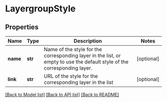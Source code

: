 # LayergroupStyle

## Properties
Name | Type | Description | Notes
------------ | ------------- | ------------- | -------------
**name** | **str** | Name of the style for the corresponding layer in the list, or empty to use the default style of the corresponding layer. | [optional] 
**link** | **str** | URL of the style for the corresponding layer in the list | [optional] 

[[Back to Model list]](../README.md#documentation-for-models) [[Back to API list]](../README.md#documentation-for-api-endpoints) [[Back to README]](../README.md)


